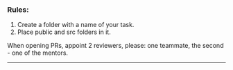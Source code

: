 ### Rules:
1. Create a folder with a name of your task.
2. Place public and src folders in it.

When opening PRs, appoint 2 reviewers, please: one teammate, the second - one of the mentors.

---